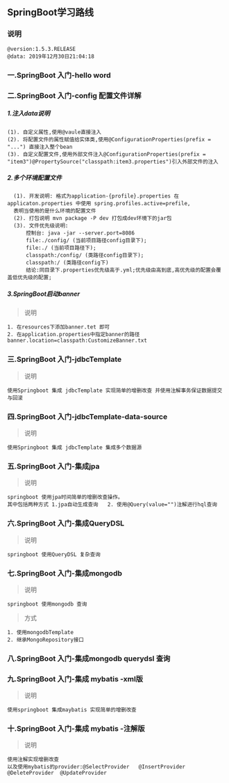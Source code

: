 ## SpringBoot学习路线

### 说明
    @version:1.5.3.RELEASE
    @data: 2019年12月30日21:04:18
### 一.SpringBoot 入门-hello word 

### 二.SpringBoot 入门-config 配置文件详解
    
##### 1.注入data说明  

    (1). 自定义属性,使用@vaule直接注入  
    (2). 将配置文件的属性赋值给实体类,使用@ConfigurationProperties(prefix = "...") 直接注入整个bean  
    (3). 自定义配置文件,使用外部文件注入@ConfigurationProperties(prefix = "item3")@PropertySource("classpath:item3.properties")引入外部文件的注入

##### 2.多个环境配置文件
    
      (1). 开发说明: 格式为application-{profile}.properties 在applicaton.properties 中使用 spring.profiles.active=prefile,
      表明当使用的是什么环境的配置文件
      (2). 打包说明 mvn package -P dev 打包成dev环境下的jar包
      (3). 文件优先级说明: 
          控制台: java -jar --server.port=8086
          file:./config/ (当前项目路径config目录下);
          file:./ (当前项目路径下);
          classpath:/config/ (类路径config目录下);
          classpath:/ (类路径config下)
          结论:同目录下.properties优先级高于.yml;优先级由高到底,高优先级的配置会覆盖低优先级的配置;
          
##### 3.SpringBoot启动banner

> 说明

    1. 在resources下添加banner.tet 即可
    2. 在application.properties中指定banner的路径 banner.location=classpath:CustomizeBanner.txt 
    
### 三.SpringBoot 入门-jdbcTemplate

> 说明    
    
    使用Springboot 集成 jdbcTemplate 实现简单的增删改查 并使用注解事务保证数据提交与回滚

### 四.SpringBoot 入门-jdbcTemplate-data-source

> 说明    
    
    使用Springboot 集成 jdbcTemplate 集成多个数据源
 
### 五.SpringBoot 入门-集成jpa
 
> 说明 
    
    springboot 使用jpa时间简单的增删改查操作。
    其中包括两种方式 1.jpa自动生成查询   2. 使用@Query(value="")注解进行hql查询   

### 六.SpringBoot 入门-集成QueryDSL
 
 > 说明 
    
    springboot 使用QueryDSL 复杂查询
 
### 七.SpringBoot 入门-集成mongodb

> 说明 
    
    springboot 使用mongodb 查询
 
> 方式
    
    1. 使用mongodbTemplate
    2. 继承MongoRepository接口    

### 八.SpringBoot 入门-集成mongodb querydsl 查询 

### 九.SpringBoot 入门-集成 mybatis -xml版

> 说明
    
    使用springboot 集成maybatis 实现简单的增删改查
 
 ### 十.SpringBoot 入门-集成 mybatis -注解版
 
 > 说明
     
    使用注解实现增删改查
    以及使用mybatis的provider:@SelectProvider   @InsertProvider @DeleteProvider  @UpdateProvider 
  